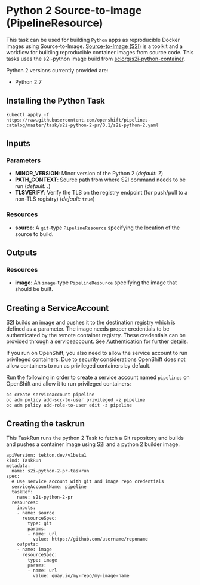 # Python 2 Source-to-Image (PipelineResource)

This task can be used for building `Python` apps as reproducible Docker
images using Source-to-Image. [Source-to-Image (S2I)](https://github.com/openshift/source-to-image)
is a toolkit and a workflow for building reproducible container images
from source code. This tasks uses the s2i-python image build from [sclorg/s2i-python-container](https://github.com/sclorg/s2i-python-container).

Python 2 versions currently provided are:

- Python 2.7

## Installing the Python Task

```
kubectl apply -f https://raw.githubusercontent.com/openshift/pipelines-catalog/master/task/s2i-python-2-pr/0.1/s2i-python-2.yaml
```

## Inputs

### Parameters

* **MINOR_VERSION**: Minor version of the Python 2
  (_default: 7_)
* **PATH_CONTEXT**: Source path from where S2I command needs to be run
  (_default: ._)
* **TLSVERIFY**: Verify the TLS on the registry endpoint (for push/pull to a
  non-TLS registry) (_default:_ `true`)


### Resources

* **source**: A `git`-type `PipelineResource` specifying the location of the
  source to build.

## Outputs

### Resources

* **image**: An `image`-type `PipelineResource` specifying the image that should
  be built.

## Creating a ServiceAccount

S2I builds an image and pushes it to the destination registry which is
defined as a parameter. The image needs proper credentials to be
authenticated by the remote container registry. These credentials can
be provided through a serviceaccount. See [Authentication](https://github.com/tektoncd/pipeline/blob/master/docs/auth.md#basic-authentication-docker)
for further details.

If you run on OpenShift, you also need to allow the service
account to run privileged containers. Due to security considerations
OpenShift does not allow containers to run as privileged containers
by default.

Run the following in order to create a service account named
`pipelines` on OpenShift and allow it to run privileged containers:

```
oc create serviceaccount pipeline
oc adm policy add-scc-to-user privileged -z pipeline
oc adm policy add-role-to-user edit -z pipeline
```

## Creating the taskrun

This TaskRun runs the python 2 Task to fetch a Git repository and builds and
pushes a container image using S2I and a python 2 builder image.

```
apiVersion: tekton.dev/v1beta1
kind: TaskRun
metadata:
  name: s2i-python-2-pr-taskrun
spec:
  # Use service account with git and image repo credentials
  serviceAccountName: pipeline
  taskRef:
    name: s2i-python-2-pr
  resources:
    inputs:
    - name: source
      resourceSpec:
        type: git
        params:
        - name: url
          value: https://github.com/username/reponame
    outputs:
    - name: image
      resourceSpec:
        type: image
        params:
        - name: url
          value: quay.io/my-repo/my-image-name
```
